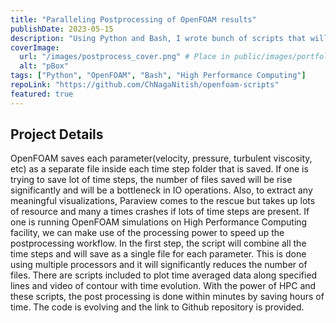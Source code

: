 ```yaml
---
title: "Paralleling Postprocessing of OpenFOAM results"
publishDate: 2023-05-15
description: "Using Python and Bash, I wrote bunch of scripts that will parallelize postprocessing to speed up the workflow significantly"
coverImage:
  url: "/images/postprocess_cover.png" # Place in public/images/portfolio/novaflow/
  alt: "pBox"
tags: ["Python", "OpenFOAM", "Bash", "High Performance Computing"]
repoLink: "https://github.com/ChNagaNitish/openfoam-scripts"
featured: true
---
```


## Project Details
OpenFOAM saves each parameter(velocity, pressure, turbulent viscosity, etc) as a separate file inside each time step folder that is saved. If one is trying to save lot of time steps, the number of files saved will be rise significantly and will be a bottleneck in IO operations. Also, to extract any meaningful visualizations, Paraview comes to the rescue but takes up lots of resource and many a times crashes if lots of time steps are present. If one is running OpenFOAM simulations on High Performance Computing facility, we can make use of the processing power to speed up the postprocessing workflow. In the first step, the script will combine all the time steps and will save as a single file for each parameter. This is done using multiple processors and it will significantly reduces the number of files. There are scripts included to plot time averaged data along specified lines and video of contour with time evolution. With the power of HPC and these scripts, the post processing is done within minutes by saving hours of time. The code is evolving and the link to Github repository is provided.